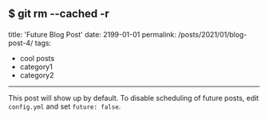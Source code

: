 $ git rm --cached -r <dir>
---
title: 'Future Blog Post'
date: 2199-01-01
permalink: /posts/2021/01/blog-post-4/
tags:
  - cool posts
  - category1
  - category2
---

This post will show up by default. To disable scheduling of future posts, edit `config.yml` and set `future: false`. 
